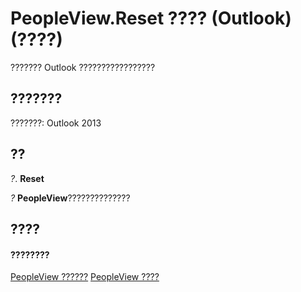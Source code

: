 
# PeopleView.Reset ???? (Outlook)(????)
??????? Outlook ?????????????????

## ???????

???????: Outlook 2013


## ??

 _?_. **Reset**

 _?_ **PeopleView**??????????????


## ????


#### ????????


[PeopleView ??????](7b569709-5da8-a950-a0fb-9d64b520a21b.md)
[PeopleView ????](http://msdn.microsoft.com/library/87b0295a-ab7d-28dd-cdf8-7e4331c3b802%28Office.15%29.aspx)